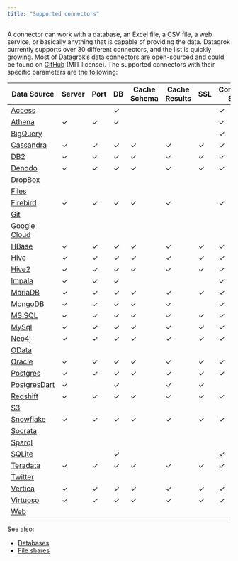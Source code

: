 ```yaml
---
title: "Supported connectors"
---
```


A connector can work with a database, an Excel file, a CSV file, a web service,
or basically anything that is capable of providing the data. Datagrok currently
supports over 30 different connectors, and the list is quickly growing. Most of
Datagrok’s data connectors are open-sourced and could be found on
[GitHub](https://github.com/datagrok-ai/public/tree/master/connectors) (MIT
license). The supported connectors with their specific parameters are the
following:

| Data Source                                         | Server | Port | DB  | Cache Schema | Cache Results | SSL | Connection String | Login | Password | Other Parameters | Browse Schema |
|-----------------------------------------------------|--------|------|-----|--------------|---------------|-----|-------------------|-------|----------|---------------------------------------------------------------------------|-----|
| [Access](../access/connectors/access.md)            |        |      | ✓   |              |               |     | ✓                 | ✓     | ✓        |                                                                           |     |
| [Athena](../access/connectors/athena.md)            | ✓      | ✓    | ✓   |              |               |     | ✓                 |       |          | [See the list](../access/connectors/athena.md)                            |     |
| [BigQuery](../access/connectors/bigquery.md)        |        |      |     |              |               |     | ✓                 | ✓     | ✓        | [See the list](../access/connectors/bigquery.md#connection-parameters)    |     |
| [Cassandra](../access/connectors/cassandra.md)      | ✓      | ✓    | ✓   | ✓            | ✓             | ✓   | ✓                 | ✓     | ✓        |                                                                           |     |
| [DB2](../access/connectors/db2.md)                  | ✓      | ✓    | ✓   | ✓            | ✓             | ✓   | ✓                 | ✓     | ✓        |                                                                           |     |
| [Denodo](../access/connectors/denodo.md)            | ✓      | ✓    | ✓   | ✓            | ✓             | ✓   | ✓                 | ✓     | ✓        |                                                                           |     |
| [DropBox](../access/connectors/dropbox.md)          |        |      |     |              |               |     |                   |       | ✓        | [See the list](../access/connectors/dropbox.md#connection-parameters)     |     |
| [Files](../access/connectors/files.md)              |        |      |     |              |               |     |                   | ✓     | ✓        | [See the list](../access/connectors/files.md#connection-parameters)       |     |
| [Firebird](../access/connectors/firebird.md)        | ✓      | ✓    | ✓   | ✓            | ✓             |     | ✓                 | ✓     | ✓        |                                                                           |     |
| [Git](../access/connectors/git.md)                  |        |      |     |              |               |     |                   |       |          | [See the list](../access/connectors/git.md#connection-parameters)         |     |
| [Google Cloud](../access/connectors/googlecloud.md) |        |      |     |              |               |     |                   |       |          | [See the list](../access/connectors/googlecloud.md#connection-parameters) |     |
| [HBase](../access/connectors/hbase.md)              | ✓      | ✓    | ✓   | ✓            | ✓             | ✓   | ✓                 | ✓     | ✓        |                                                                           |     |
| [Hive](../access/connectors/hive.md)                | ✓      | ✓    | ✓   | ✓            | ✓             | ✓   | ✓                 | ✓     | ✓        |                                                                           |     |
| [Hive2](../access/connectors/hive2.md)              | ✓      | ✓    | ✓   | ✓            | ✓             | ✓   | ✓                 | ✓     | ✓        |                                                                           |     |
| [Impala](../access/connectors/impala.md)            | ✓      | ✓    | ✓   |              |               |     | ✓                 | ✓     | ✓        | [See the list](../access/connectors/impala.md#connection-parameters)      |     |
| [MariaDB](../access/connectors/mariadb.md)          | ✓      | ✓    | ✓   | ✓            | ✓             | ✓   | ✓                 | ✓     | ✓        |                                                                           |  ✓     |
| [MongoDB](../access/connectors/mongodb.md)          | ✓      | ✓    | ✓   | ✓            | ✓             |     | ✓                 | ✓     | ✓        |                                                                           |     |
| [MS SQL](../access/connectors/mssql.md)             | ✓      | ✓    | ✓   | ✓            | ✓             | ✓   | ✓                 | ✓     | ✓        |                                                                           |  ✓    |
| [MySql](../access/connectors/mysql.md)              | ✓      | ✓    | ✓   | ✓            | ✓             | ✓   | ✓                 | ✓     | ✓        |                                                                           |  ✓    |
| [Neo4j](../access/connectors/neo4j.md)              | ✓      | ✓    | ✓   | ✓            | ✓             | ✓   | ✓                 | ✓     | ✓        |                                                                           |     |
| [OData](../access/connectors/odata.md)              |        |      |     |              |               |     |                   |       |          | [See the list](../access/connectors/odata.md#connection-parameters)       |     |
| [Oracle](../access/connectors/oracle.md)            | ✓      | ✓    | ✓   | ✓            | ✓             | ✓   | ✓                 | ✓     | ✓        |                                                                           |  ✓    |
| [Postgres](../access/connectors/postgres.md)        | ✓      | ✓    | ✓   | ✓            | ✓             | ✓   | ✓                 | ✓     | ✓        |                                                                           |  ✓     |
| [PostgresDart](../access/connectors/postgres.md)      | ✓      |      | ✓   |              | ✓             | ✓   |                   | ✓     | ✓        |                                                                           |  ✓    |
| [Redshift](../access/connectors/redshift.md)        | ✓      | ✓    | ✓   | ✓            | ✓             | ✓   | ✓                 | ✓     | ✓        |                                                                           |     |
| [S3](../access/connectors/s3.md)                    |        |      |     |              |               |     |                   |       |          | [See the list](../access/connectors/s3.md#connection-parameters)          |     |
| [Snowflake](../access/connectors/snowflake.md)      | ✓      | ✓    | ✓   | ✓            | ✓             | ✓   | ✓                 | ✓     | ✓        |                                                                           |     |
| [Socrata](../access/connectors/socrata.md)          |        |      |     |              |               |     |                   |       |          | [See the list](../access/connectors/socrata.md#connection-parameters)     |     |
| [Sparql](../access/connectors/sparql.md)            |        |      |     |              |               |     |                   |       |          | [See the list](../access/connectors/sparql.md#connection-parameters)      |     |
| [SQLite](../access/connectors/sqlite.md)            |        |      | ✓   |              |               |     | ✓                 | ✓     | ✓        |                                                                           |     |
| [Teradata](../access/connectors/teradata.md)        | ✓      | ✓    | ✓   | ✓            | ✓             | ✓   | ✓                 | ✓     | ✓        |                                                                           |     |
| [Twitter](../access/connectors/twitter.md)          |        |      |     |              |               |     |                   |       |          | [See the list](../access/connectors/twitter.md#connection-parameters)     |     |
| [Vertica](../access/connectors/vertica.md)          | ✓      | ✓    | ✓   | ✓            | ✓             | ✓   | ✓                 | ✓     | ✓        |                                                                           |     |
| [Virtuoso](../access/connectors/virtuoso.md)        | ✓      | ✓    | ✓   | ✓            | ✓             | ✓   | ✓                 | ✓     | ✓        |                                                                           |     |
| [Web](../access/connectors/web.md)                  |        |      |     |              |               |     |                   |       |          | [See the list](../access/connectors/web.md#connection-parameters)         |     |

See also:

* [Databases](databases.md)
* [File shares](file-shares.md)
